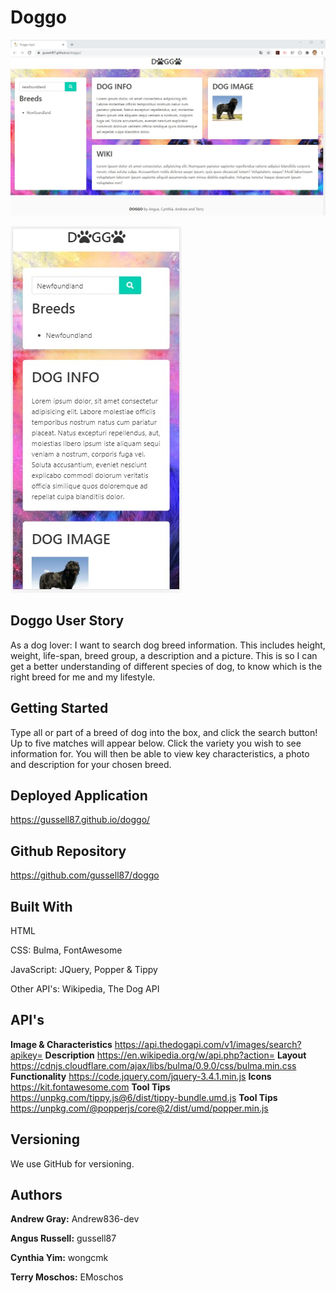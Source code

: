 # Doggo

![image](https://github.com/gussell87/doggo/blob/master/assets/doggo.jpg?raw=true)

![image](https://github.com/gussell87/doggo/blob/master/assets/doggoMobile.jpg?raw=true)


## Doggo User Story
As a dog lover: I want to search dog breed information. This includes height, weight, life-span, breed group, a description and a picture.
This is so I can get a better understanding of different species of dog, to know which is the right breed for me and my lifestyle.


## Getting Started 
Type all or part of a breed of dog into the box, and click the search button! Up to five matches will appear below. Click the variety you wish to see information for. You will then be able to view key characteristics, a photo and description for your chosen breed.


## Deployed Application
https://gussell87.github.io/doggo/


## Github Repository
https://github.com/gussell87/doggo


## Built With
HTML

CSS: Bulma, FontAwesome

JavaScript:  JQuery, Popper & Tippy

Other API's: Wikipedia, The Dog API


## API's
**Image & Characteristics** https://api.thedogapi.com/v1/images/search?apikey=
**Description** https://en.wikipedia.org/w/api.php?action=
**Layout** https://cdnjs.cloudflare.com/ajax/libs/bulma/0.9.0/css/bulma.min.css
**Functionality** https://code.jquery.com/jquery-3.4.1.min.js
**Icons** https://kit.fontawesome.com
**Tool Tips** https://unpkg.com/tippy.js@6/dist/tippy-bundle.umd.js
**Tool Tips** https://unpkg.com/@popperjs/core@2/dist/umd/popper.min.js


## Versioning
We use GitHub for versioning.


## Authors
**Andrew Gray:** Andrew836-dev

**Angus Russell:** gussell87

**Cynthia Yim:** wongcmk

**Terry Moschos:** EMoschos